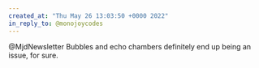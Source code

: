 ```yaml
---
created_at: "Thu May 26 13:03:50 +0000 2022"
in_reply_to: @monojoycodes
---
```


@MjdNewsletter Bubbles and echo chambers definitely end up being an issue, for sure.
